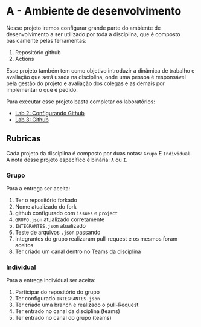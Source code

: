 # A - Ambiente de desenvolvimento

Nesse projeto iremos configurar grande parte do ambiente de desenvolvimento a ser utilizado por toda a disciplina, que é composto basicamente pelas ferramentas:

1. Repositório github
1. Actions

Esse projeto também tem como objetivo introduzir a dinâmica de trabalho e avaliação que será usada na disciplina, onde uma pessoa é responsável pela gestão do projeto e avaliação dos colegas e as demais por implementar o que é pedido.

Para executar esse projeto basta completar os laboratórios: 

- [Lab 2: Configurando Github](/bits-e-proc/intro-lab-1)
- [Lab 3: Github](/bits-e-proc/intro-lab-2)

## Rubricas

Cada projeto da disciplina é composto por duas notas: `Grupo` E `Individual`. A nota desse projeto específico é binária: `A` ou `I`.

### Grupo

Para a entrega ser aceita:

1. Ter o repositório forkado
1. Nome atualizado do fork
1. github configurado com `issues` e `project`
1. `GRUPO.json` atualizado corretamente
1. `INTEGRANTES.json` atualizado
1. Teste de arquivos `.json` passando
1. Integrantes do grupo realizaram pull-request e os mesmos foram aceitos
1. Ter criado um canal dentro no Teams da disciplina

### Individual

Para a entrega individual ser aceita:

1. Participar do repositório do grupo
1. Ter configurado `INTEGRANTES.json`
1. Ter criado uma branch e realizado o pull-Request
1. Ter entrado no canal da disciplina (teams)
1. Ter entrado no canal do grupo (teams)
